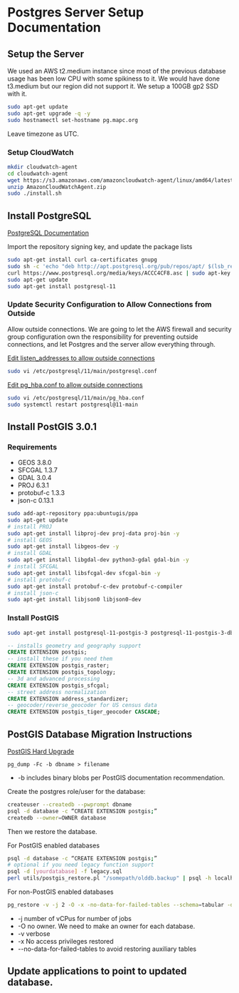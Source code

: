 # Postgres Server Setup Documentation

## Setup the Server
We used an AWS t2.medium instance since most of the previous database usage has been low CPU with some spikiness to it. We would have done t3.medium but our region did not support it. We setup a 100GB gp2 SSD with it.

```sh
sudo apt-get update
sudo apt-get upgrade -q -y
sudo hostnamectl set-hostname pg.mapc.org
```

Leave timezone as UTC.

### Setup CloudWatch
```sh
mkdir cloudwatch-agent
cd cloudwatch-agent
wget https://s3.amazonaws.com/amazoncloudwatch-agent/linux/amd64/latest/AmazonCloudWatchAgent.zip
unzip AmazonCloudWatchAgent.zip
sudo ./install.sh
```

## Install PostgreSQL
[PostgreSQL Documentation](https://www.postgresql.org/download/linux/ubuntu/)

Import the repository signing key, and update the package lists

```sh
sudo apt-get install curl ca-certificates gnupg
sudo sh -c 'echo "deb http://apt.postgresql.org/pub/repos/apt/ $(lsb_release -cs)-pgdg main" > /etc/apt/sources.list.d/pgdg.list'
curl https://www.postgresql.org/media/keys/ACCC4CF8.asc | sudo apt-key add -
sudo apt-get update
sudo apt-get install postgresql-11
```

### Update Security Configuration to Allow Connections from Outside

Allow outside connections. We are going to let the AWS firewall and security group configuration own the responsibility for preventing outside connections, and let Postgres and the server allow everything through.

[Edit listen_addresses to allow outside connections](https://www.postgresql.org/docs/10/runtime-config-connection.html#RUNTIME-CONFIG-CONNECTION-SETTINGS)

```sh
sudo vi /etc/postgresql/11/main/postgresql.conf
```

[Edit pg_hba.conf to allow outside connections](https://www.postgresql.org/docs/11/auth-pg-hba-conf.html)

```sh
sudo vi /etc/postgresql/11/main/pg_hba.conf
sudo systemctl restart postgresql@11-main
```

## Install PostGIS 3.0.1

### Requirements
- GEOS 3.8.0
- SFCGAL 1.3.7
- GDAL 3.0.4
- PROJ 6.3.1
- protobuf-c 1.3.3
- json-c 0.13.1

```sh
sudo add-apt-repository ppa:ubuntugis/ppa
sudo apt-get update
# install PROJ
sudo apt-get install libproj-dev proj-data proj-bin -y
# install GEOS
sudo apt-get install libgeos-dev -y
# install GDAL
sudo apt-get install libgdal-dev python3-gdal gdal-bin -y
# install SFCGAL
sudo apt-get install libsfcgal-dev sfcgal-bin -y
# install protobuf-c
sudo apt-get install protobuf-c-dev protobuf-c-compiler
# install json-c
sudo apt-get install libjson0 libjson0-dev
```

### Install PostGIS
```sh
sudo apt-get install postgresql-11-postgis-3 postgresql-11-postgis-3-dbgsym postgresql-11-postgis-3-scripts -y
```

```sql
-- installs geometry and geography support
CREATE EXTENSION postgis;
-- install these if you need them
CREATE EXTENSION postgis_raster;
CREATE EXTENSION postgis_topology;
-- 3d and advanced processing
CREATE EXTENSION postgis_sfcgal;
-- street address normalization
CREATE EXTENSION address_standardizer;
-- geocoder/reverse_geocoder for US census data
CREATE EXTENSION postgis_tiger_geocoder CASCADE;
```

## PostGIS Database Migration Instructions
[PostGIS Hard Upgrade](https://postgis.net/docs/manual-3.0/postgis_installation.html#hard_upgrade)

`pg_dump -Fc -b dbname > filename`

* -b includes binary blobs per PostGIS documentation recommendation.

Create the postgres role/user for the database:

```sh
createuser --createdb --pwprompt dbname
psql -d database -c “CREATE EXTENSION postgis;”
createdb --owner=OWNER database
```

Then we restore the database.

For PostGIS enabled databases
```sh
psql -d database -c “CREATE EXTENSION postgis;”
# optional if you need legacy function support
psql -d [yourdatabase] -f legacy.sql
perl utils/postgis_restore.pl "/somepath/olddb.backup" | psql -h localhost -p 5432 -U postgres newdb 2> errors.txt
```

For non-PostGIS enabled databases
```sh
pg_restore -v -j 2 -O -x -no-data-for-failed-tables --schema=tabular -d ds filename
```

* -j number of vCPus for number of jobs
* -O no owner. We need to make an owner for each database.
* -v verbose
* -x No access privileges restored
* --no-data-for-failed-tables to avoid restoring auxiliary tables

## Update applications to point to updated database.
